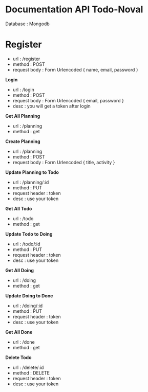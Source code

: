 # Documentation API Todo-Noval

Database : Mongodb

# Register

* url : /register 
* method : POST 
* request body : Form Urlencoded { name, email, password }

**Login**

* url : /login 
* method : POST 
* request body : Form Urlencoded { email, password } 
* desc : you will get a token after login

**Get All Planning**

* url : /planning 
* method : get 

**Create Planning**

* url : /planning 
* method : POST 
* request body : Form Urlencoded { title, activity }

**Update Planning to Todo**

* url : /planning/:id 
* method : PUT 
* request header : token 
* desc : use your token

**Get All Todo**

* url : /todo 
* method : get 

**Update Todo to Doing**

* url : /todo/:id 
* method : PUT 
* request header : token 
* desc : use your token

**Get All Doing**

* url : /doing 
* method : get 

**Update Doing to Done**

* url : /doing/:id 
* method : PUT 
* request header : token 
* desc : use your token

**Get All Done**

* url : /done 
* method : get 

**Delete Todo**

* url : /delete/:id 
* method : DELETE 
* request header : token 
* desc : use your token
